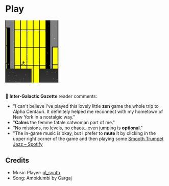 <h1><a href="//bacionejs.github.io/cat/index.html" style="text-decoration: none; color: inherit;">Play</a></h1>

<a href="//bacionejs.github.io/cat/index.html" target="_blank">
    <img src="README.jpg" width="33%" />
</a>
<br>
<br>

📰 **Inter-Galactic Gazette** reader comments:

- "I can't believe I've played this lovely little **zen** game the whole trip to Alpha Centauri. It definitely helped me reconnect with my hometown of New York in a nostalgic way."
- "**Calms** the femme fatale catwoman part of me."
- "No missions, no levels, no chaos...even jumping is **optional**."
- "The in-game music is okay, but I prefer to **mute** it by clicking in the upper right corner of the game and then playing some [Smooth Trumpet Jazz – Spotify](https://open.spotify.com/playlist/6gqJPa4A4gXTwTSGWcpC1d)

## Credits
- Music Player: [pl_synth](https://github.com/phoboslab/pl_synth)
- Song: Ambidumbi by Gargaj

